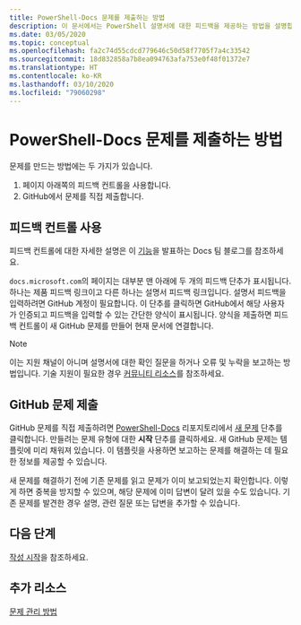 ```yaml
---
title: PowerShell-Docs 문제를 제출하는 방법
description: 이 문서에서는 PowerShell 설명서에 대한 피드백을 제공하는 방법을 설명합니다.
ms.date: 03/05/2020
ms.topic: conceptual
ms.openlocfilehash: fa2c74d55cdcd779646c50d58f7705f7a4c33542
ms.sourcegitcommit: 18d832858a7b8ea094763afa753e0f48f01372e7
ms.translationtype: HT
ms.contentlocale: ko-KR
ms.lasthandoff: 03/10/2020
ms.locfileid: "79060298"
---
```

# <a name="how-to-file-a-powershell-docs-issue"></a>PowerShell-Docs 문제를 제출하는 방법

문제를 만드는 방법에는 두 가지가 있습니다.

1. 페이지 아래쪽의 피드백 컨트롤을 사용합니다.
1. GitHub에서 문제를 직접 제출합니다.

## <a name="using-the-feedback-controls"></a>피드백 컨트롤 사용

피드백 컨트롤에 대한 자세한 설명은 이 [기능][feedback]을 발표하는 Docs 팀 블로그를 참조하세요.

`docs.microsoft.com`의 페이지는 대부분 맨 아래에 두 개의 피드백 단추가 표시됩니다. 하나는 제품 피드백 링크이고 다른 하나는 설명서 피드백 링크입니다. 설명서 피드백을 입력하려면 GitHub 계정이 필요합니다. 이 단추를 클릭하면 GitHub에서 해당 사용자가 인증되고 피드백을 입력할 수 있는 간단한 양식이 표시됩니다. 양식을 제출하면 피드백 컨트롤이 새 GitHub 문제를 만들어 현재 문서에 연결합니다.

> [!NOTE]
> 이는 지원 채널이 아니며 설명서에 대한 확인 질문을 하거나 오류 및 누락을 보고하는 방법입니다. 기술 지원이 필요한 경우 [커뮤니티 리소스](../community-support.md)를 참조하세요.

## <a name="filing-issues-on-github"></a>GitHub 문제 제출

GitHub 문제를 직접 제출하려면 [PowerShell-Docs][docs-issues] 리포지토리에서 [새 문제][new-issue] 단추를 클릭합니다. 만들려는 문제 유형에 대한 **시작** 단추를 클릭하세요. 새 GitHub 문제는 템플릿에 미리 채워져 있습니다. 이 템플릿을 사용하면 보고하는 문제를 해결하는 데 필요한 정보를 제공할 수 있습니다.

새 문제를 해결하기 전에 기존 문제를 읽고 문제가 이미 보고되었는지 확인합니다. 이렇게 하면 중복을 방지할 수 있으며, 해당 문제에 이미 답변이 달려 있을 수도 있습니다. 기존 문제를 발견한 경우 설명, 관련 질문 또는 답변을 추가할 수 있습니다.

## <a name="next-steps"></a>다음 단계

[작성 시작](get-started-writing.md)을 참조하세요.

## <a name="additional-resources"></a>추가 리소스

[문제 관리 방법](managing-issues.md)

<!-- reference links -->
[feedback]: /teamblog/a-new-feedback-system-is-coming-to-docs
[new-issue]: https://github.com/MicrosoftDocs/PowerShell-Docs/issues/new/choose
[docs-issues]: https://github.com/MicrosoftDocs/PowerShell-Docs/issues
